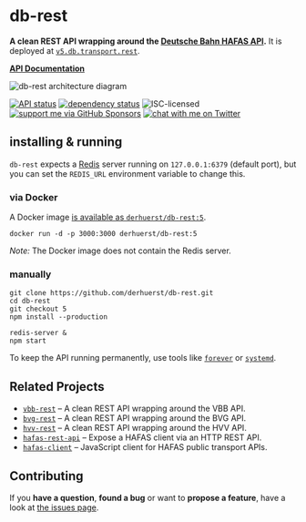 # db-rest

**A clean REST API wrapping around the [Deutsche Bahn HAFAS API](https://github.com/public-transport/db-hafas#db-hafas).** It is deployed at [`v5.db.transport.rest`](https://v5.db.transport.rest/).

[**API Documentation**](docs/readme.md)

![db-rest architecture diagram](architecture.svg)

[![API status](https://badgen.net/uptime-robot/status/m784879516-8a977fa91b975fc3884a9857)](https://stats.uptimerobot.com/57wNLs39M/784879516)
[![dependency status](https://img.shields.io/david/derhuerst/db-rest.svg)](https://david-dm.org/derhuerst/db-rest)
![ISC-licensed](https://img.shields.io/github/license/derhuerst/db-rest.svg)
[![support me via GitHub Sponsors](https://img.shields.io/badge/support%20me-donate-fa7664.svg)](https://github.com/sponsors/derhuerst)
[![chat with me on Twitter](https://img.shields.io/badge/chat%20with%20me-on%20Twitter-1da1f2.svg)](https://twitter.com/derhuerst)


## installing & running

`db-rest` expects a [Redis](https://redis.io/) server running on `127.0.0.1:6379` (default port), but you can set the `REDIS_URL` environment variable to change this.

### via Docker

A Docker image [is available as `derhuerst/db-rest:5`](https://hub.docker.com/r/derhuerst/db-rest:5).

```shell
docker run -d -p 3000:3000 derhuerst/db-rest:5
```

*Note:* The Docker image does not contain the Redis server.

### manually

```shell
git clone https://github.com/derhuerst/db-rest.git
cd db-rest
git checkout 5
npm install --production

redis-server &
npm start
```

To keep the API running permanently, use tools like [`forever`](https://github.com/foreverjs/forever#forever) or [`systemd`](https://wiki.debian.org/systemd).


## Related Projects

- [`vbb-rest`](https://github.com/derhuerst/vbb-rest) – A clean REST API wrapping around the VBB API.
- [`bvg-rest`](https://github.com/derhuerst/bvg-rest) – A clean REST API wrapping around the BVG API.
- [`hvv-rest`](https://github.com/derhuerst/hvv-rest) – A clean REST API wrapping around the HVV API.
- [`hafas-rest-api`](https://github.com/public-transport/hafas-rest-api) – Expose a HAFAS client via an HTTP REST API.
- [`hafas-client`](https://github.com/public-transport/hafas-client) – JavaScript client for HAFAS public transport APIs.


## Contributing

If you **have a question**, **found a bug** or want to **propose a feature**, have a look at [the issues page](https://github.com/derhuerst/db-rest/issues).
